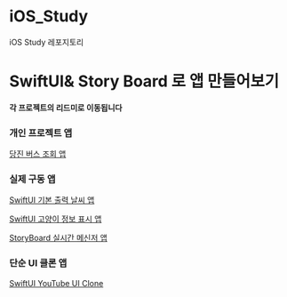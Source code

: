 # iOS_Study
iOS Study 레포지토리

# SwiftUI& Story Board 로 앱 만들어보기

**각 프로젝트의 리드미로 이동됩니다**

### 개인 프로젝트 앱
[당진 버스 조회 앱](https://github.com/ITlearning/iOS_Study/blob/main/DB/README.md)

### 실제 구동 앱

[SwiftUI 기본 출력 날씨 앱](https://github.com/ITlearning/iOS_Study/blob/main/WeatherApp/README.md)

[SwiftUI 고양이 정보 표시 앱](https://github.com/ITlearning/iOS_Study/blob/main/PJ1/README.md)

[StoryBoard 실시간 메신저 앱](https://github.com/ITlearning/iOS_Study/blob/main/Messenger/README.md)

### 단순 UI 클론 앱

[SwiftUI YouTube UI Clone](https://github.com/ITlearning/iOS_Study/blob/main/UI_Practice/YouTubeUI%20Clone/README.md)

